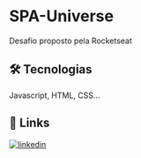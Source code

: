 
# SPA-Universe

Desafio proposto pela Rocketseat
## 🛠 Tecnologias
Javascript, HTML, CSS...


## 🔗 Links

[![linkedin](https://img.shields.io/badge/linkedin-0A66C2?style=for-the-badge&logo=linkedin&logoColor=white)](https://www.linkedin.com/in/ivanrods)


